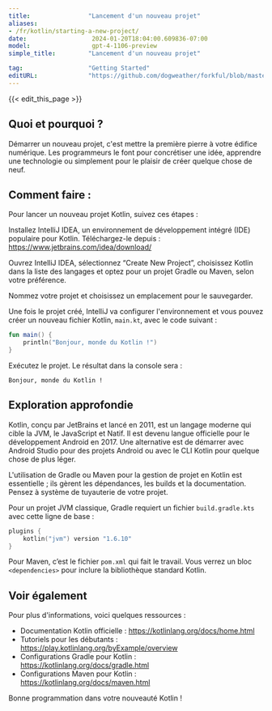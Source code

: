 ```yaml
---
title:                "Lancement d'un nouveau projet"
aliases:
- /fr/kotlin/starting-a-new-project/
date:                  2024-01-20T18:04:00.609836-07:00
model:                 gpt-4-1106-preview
simple_title:         "Lancement d'un nouveau projet"

tag:                  "Getting Started"
editURL:              "https://github.com/dogweather/forkful/blob/master/content/fr/kotlin/starting-a-new-project.md"
---
```


{{< edit_this_page >}}

## Quoi et pourquoi ?
Démarrer un nouveau projet, c'est mettre la première pierre à votre édifice numérique. Les programmeurs le font pour concrétiser une idée, apprendre une technologie ou simplement pour le plaisir de créer quelque chose de neuf.

## Comment faire :
Pour lancer un nouveau projet Kotlin, suivez ces étapes :

Installez IntelliJ IDEA, un environnement de développement intégré (IDE) populaire pour Kotlin. Téléchargez-le depuis : https://www.jetbrains.com/idea/download/

Ouvrez IntelliJ IDEA, sélectionnez “Create New Project”, choisissez Kotlin dans la liste des langages et optez pour un projet Gradle ou Maven, selon votre préférence.

Nommez votre projet et choisissez un emplacement pour le sauvegarder.

Une fois le projet créé, IntelliJ va configurer l'environnement et vous pouvez créer un nouveau fichier Kotlin, `main.kt`, avec le code suivant :

```kotlin
fun main() {
    println("Bonjour, monde du Kotlin !")
}
```

Exécutez le projet. Le résultat dans la console sera :

```
Bonjour, monde du Kotlin !
```

## Exploration approfondie
Kotlin, conçu par JetBrains et lancé en 2011, est un langage moderne qui cible la JVM, le JavaScript et Natif. Il est devenu langue officielle pour le développement Android en 2017. Une alternative est de démarrer avec Android Studio pour des projets Android ou avec le CLI Kotlin pour quelque chose de plus léger.

L'utilisation de Gradle ou Maven pour la gestion de projet en Kotlin est essentielle ; ils gèrent les dépendances, les builds et la documentation. Pensez à système de tuyauterie de votre projet.

Pour un projet JVM classique, Gradle requiert un fichier `build.gradle.kts` avec cette ligne de base :

```kotlin
plugins {
    kotlin("jvm") version "1.6.10"
}
```

Pour Maven, c’est le fichier `pom.xml` qui fait le travail. Vous verrez un bloc `<dependencies>` pour inclure la bibliothèque standard Kotlin.

## Voir également
Pour plus d'informations, voici quelques ressources :

- Documentation Kotlin officielle : https://kotlinlang.org/docs/home.html
- Tutoriels pour les débutants : https://play.kotlinlang.org/byExample/overview
- Configurations Gradle pour Kotlin : https://kotlinlang.org/docs/gradle.html
- Configurations Maven pour Kotlin : https://kotlinlang.org/docs/maven.html

Bonne programmation dans votre nouveauté Kotlin !
